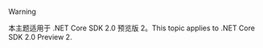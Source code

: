 > [!WARNING]
> <span data-ttu-id="dd2bf-101">本主题适用于 .NET Core SDK 2.0 预览版 2。</span><span class="sxs-lookup"><span data-stu-id="dd2bf-101">This topic applies to .NET Core SDK 2.0 Preview 2.</span></span>
